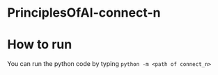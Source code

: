 ﻿# PrinciplesOfAI-connect-n

# How to run
You can run the python code by typing `python -m <path of connect_n>`
